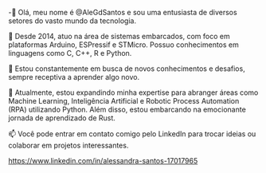 -👋 Olá, meu nome é @AleGdSantos e sou uma entusiasta de diversos setores do vasto mundo da tecnologia.

💼 Desde 2014, atuo na área de sistemas embarcados, com foco em plataformas Arduino, ESPressif e STMicro. Possuo conhecimentos em linguagens como C, C++, R e Python.

👀 Estou constantemente em busca de novos conhecimentos e desafios, sempre receptiva a aprender algo novo.

🌱 Atualmente, estou expandindo minha expertise para abranger áreas como Machine Learning, Inteligência Artificial e Robotic Process Automation (RPA) utilizando Python. Além disso, estou embarcando na emocionante jornada de aprendizado de Rust.

📫 Você pode entrar em contato comigo pelo LinkedIn para trocar ideias ou colaborar em projetos interessantes.

https://www.linkedin.com/in/alessandra-santos-17017965

<!---
AleGdSantos/AleGdSantos is a ✨ special ✨ repository because its `README.md` (this file) appears on your GitHub profile.
You can click the Preview link to take a look at your changes.
--->

